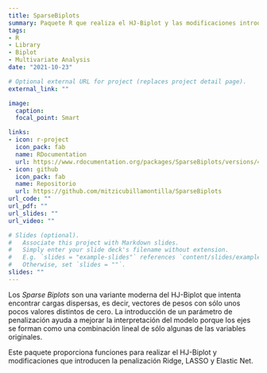 ```yaml
---
title: SparseBiplots
summary: Paquete R que realiza el HJ-Biplot y las modificaciones introduciendo la penalización Ridge, LASSO y Elastic Net.
tags:
- R
- Library
- Biplot
- Multivariate Analysis
date: "2021-10-23"

# Optional external URL for project (replaces project detail page).
external_link: ""

image:
  caption: 
  focal_point: Smart

links:
- icon: r-project
  icon_pack: fab
  name: RDocumentation
  url: https://www.rdocumentation.org/packages/SparseBiplots/versions/4.0.1
- icon: github
  icon_pack: fab
  name: Repositorio
  url: https://github.com/mitzicubillamontilla/SparseBiplots
url_code: ""
url_pdf: ""
url_slides: ""
url_video: ""

# Slides (optional).
#   Associate this project with Markdown slides.
#   Simply enter your slide deck's filename without extension.
#   E.g. `slides = "example-slides"` references `content/slides/example-slides.md`.
#   Otherwise, set `slides = ""`.
slides: ""
---
```


Los *Sparse Biplots* son una variante moderna del HJ-Biplot que intenta encontrar cargas dispersas, es decir, vectores de pesos con sólo unos pocos valores distintos de cero. La introducción de un parámetro de penalización ayuda a mejorar la interpretación del modelo porque los ejes se forman como una combinación lineal de sólo algunas de las variables originales.

Este paquete proporciona funciones para realizar el HJ-Biplot y modificaciones que introducen la penalización Ridge, LASSO y Elastic Net.

